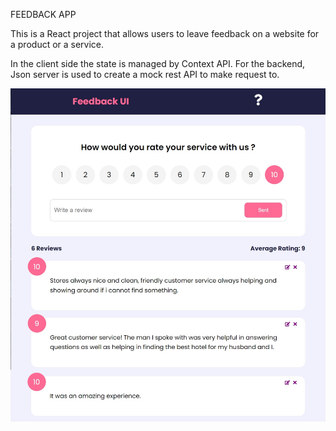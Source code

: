 FEEDBACK APP

This is a React project that allows users to leave feedback on a website for a product or a service.

In the client side the state is managed by Context API. For the backend, Json server is used to create a mock rest API to make request to.

![](src/images/screenshot.jpg)

